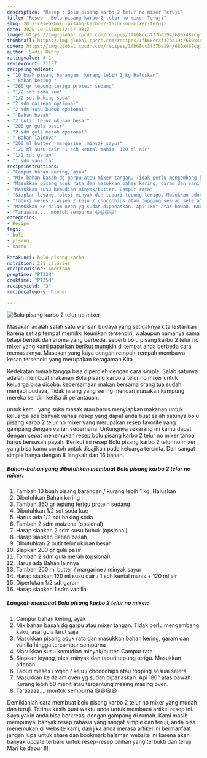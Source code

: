 ```yaml
---
description: "Resep : Bolu pisang karbo 2 telur no mixer Teruji"
title: "Resep : Bolu pisang karbo 2 telur no mixer Teruji"
slug: 2037-resep-bolu-pisang-karbo-2-telur-no-mixer-teruji
date: 2020-10-16T00:32:57.981Z
image: https://img-global.cpcdn.com/recipes/1fb68cc3f37ba194/680x482cq70/bolu-pisang-karbo-2-telur-no-mixer-foto-resep-utama.jpg
thumbnail: https://img-global.cpcdn.com/recipes/1fb68cc3f37ba194/680x482cq70/bolu-pisang-karbo-2-telur-no-mixer-foto-resep-utama.jpg
cover: https://img-global.cpcdn.com/recipes/1fb68cc3f37ba194/680x482cq70/bolu-pisang-karbo-2-telur-no-mixer-foto-resep-utama.jpg
author: Sadie Henry
ratingvalue: 4.1
reviewcount: 21157
recipeingredient:
- "10 buah pisang barangan  kurang lebih 1 kg Haluskan"
- " Bahan kering "
- "360 gr tepung terigu protein sedang"
- "1/2 sdt soda kue"
- "1/2 sdt baking soda"
- "2 sdm maizena opsional"
- "2 sdm susu bubuk opsional"
- " Bahan basah"
- "2 butir telur ukuran besar"
- "200 gr gula pasir"
- "2 sdm gula merah opsional"
- " Bahan lainnya"
- "200 ml butter  margarine  minyak sayur"
- "120 ml susu cair  1 sch kental manis  120 ml air"
- "1/2 sdt garam"
- "1 sdm vanilla"
recipeinstructions:
- "Campur bahan kering, ayak"
- "Mix bahan basah dg garpu atau mixer tangan. Tidak perlu mengembang kaku, asal gula larut saja"
- "Masukkan pisang aduk rata dan masukkan bahan kering, garam dan vanilla hingga tercampur sempurna"
- "Masukkan susu kemudian minyak/butter. Campur rata"
- "Siapkan loyang, olesi minyak dan taburi tepung terigu. Masukkan adonan"
- "Taburi meses / wijen / keju / chocochips atau topping sesuai selera"
- "Masukkan ke dalam oven yg sudah dipanaskan. Api 180° atas bawah. Kurang lebih 50 menit atau tergantung masing masing oven."
- "Taraaaaa.... montok sempurna 😃😃😃😃"
categories:
- Recipe
tags:
- bolu
- pisang
- karbo

katakunci: bolu pisang karbo 
nutrition: 281 calories
recipecuisine: American
preptime: "PT33M"
cooktime: "PT35M"
recipeyield: "3"
recipecategory: Dinner

---
```



![Bolu pisang karbo 2 telur no mixer](https://img-global.cpcdn.com/recipes/1fb68cc3f37ba194/680x482cq70/bolu-pisang-karbo-2-telur-no-mixer-foto-resep-utama.jpg)

Masakan adalah salah satu warisan budaya yang setidaknya kita lestarikan karena setiap tempat memiliki keunikan tersendiri, walaupun namanya sama tetapi bentuk dan aroma yang berbeda, seperti bolu pisang karbo 2 telur no mixer yang kami paparkan berikut mungkin di tempat anda berbeda cara memasaknya. Masakan yang kaya dengan rempah-rempah membawa kesan tersendiri yang merupakan keragaman Kita

Kedekatan rumah tangga bisa diperoleh dengan cara simple. Salah satunya adalah membuat makanan Bolu pisang karbo 2 telur no mixer untuk keluarga bisa dicoba. kebersamaan makan bersama orang tua sudah menjadi budaya, Tidak jarang yang sering mencari masakan kampung mereka sendiri ketika di perantauan.



untuk kamu yang suka masak atau harus menyiapkan makanan untuk keluarga ada banyak variasi resep yang dapat anda buat salah satunya bolu pisang karbo 2 telur no mixer yang merupakan resep favorite yang gampang dengan varian sederhana. Untungnya sekarang ini kamu dapat dengan cepat menemukan resep bolu pisang karbo 2 telur no mixer tanpa harus bersusah payah.
Berikut ini resep Bolu pisang karbo 2 telur no mixer yang bisa kamu contoh untuk disajikan pada keluarga tercinta. Dan sangat simple hanya dengan 8 langkah dan 16 bahan.


<!--inarticleads1-->

##### Bahan-bahan yang dibutuhkan membuat Bolu pisang karbo 2 telur no mixer:

1. Tambah 10 buah pisang barangan / kurang lebih 1 kg. Haluskan
1. Dibutuhkan  Bahan kering :
1. Tambah 360 gr tepung terigu protein sedang
1. Dibutuhkan 1/2 sdt soda kue
1. Harus ada 1/2 sdt baking soda
1. Tambah 2 sdm maizena (opsional)
1. Harap siapkan 2 sdm susu bubuk (opsional)
1. Harap siapkan  Bahan basah
1. Dibutuhkan 2 butir telur ukuran besar
1. Siapkan 200 gr gula pasir
1. Tambah 2 sdm gula merah (opsional)
1. Harus ada  Bahan lainnya
1. Tambah 200 ml butter / margarine / minyak sayur
1. Harap siapkan 120 ml susu cair / 1 sch kental manis + 120 ml air
1. Diperlukan 1/2 sdt garam
1. Harap siapkan 1 sdm vanilla




<!--inarticleads2-->

##### Langkah membuat  Bolu pisang karbo 2 telur no mixer:

1. Campur bahan kering, ayak
1. Mix bahan basah dg garpu atau mixer tangan. Tidak perlu mengembang kaku, asal gula larut saja
1. Masukkan pisang aduk rata dan masukkan bahan kering, garam dan vanilla hingga tercampur sempurna
1. Masukkan susu kemudian minyak/butter. Campur rata
1. Siapkan loyang, olesi minyak dan taburi tepung terigu. Masukkan adonan
1. Taburi meses / wijen / keju / chocochips atau topping sesuai selera
1. Masukkan ke dalam oven yg sudah dipanaskan. Api 180° atas bawah. Kurang lebih 50 menit atau tergantung masing masing oven.
1. Taraaaaa.... montok sempurna 😃😃😃😃




Demikianlah cara membuat bolu pisang karbo 2 telur no mixer yang mudah dan teruji. Terima kasih buat waktu anda untuk membaca artikel resep ini. Saya yakin anda bisa berkreasi dengan gampang di rumah. Kami masih mempunyai banyak resep rahasia yang sangat simple dan teruji, anda bisa menemukan di website kami, dan jika anda merasa artikel ini bermanfaat jangan lupa untuk share dan bookmark halaman website ini karena akan banyak update terbaru untuk resep-resep pilihan yang terbukti dan teruji. Mari ke dapur !!!. 

